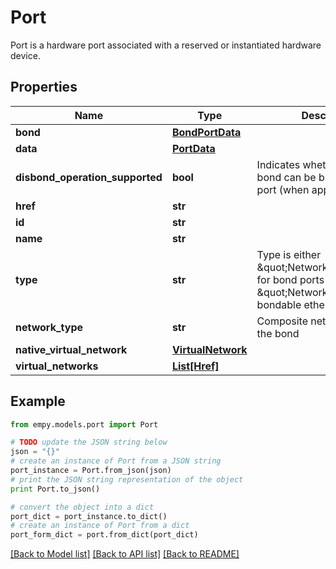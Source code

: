 # Port

Port is a hardware port associated with a reserved or instantiated hardware device.

## Properties
Name | Type | Description | Notes
------------ | ------------- | ------------- | -------------
**bond** | [**BondPortData**](BondPortData.md) |  | [optional] 
**data** | [**PortData**](PortData.md) |  | [optional] 
**disbond_operation_supported** | **bool** | Indicates whether or not the bond can be broken on the port (when applicable). | [optional] 
**href** | **str** |  | [optional] 
**id** | **str** |  | [optional] 
**name** | **str** |  | [optional] 
**type** | **str** | Type is either \&quot;NetworkBondPort\&quot; for bond ports or \&quot;NetworkPort\&quot; for bondable ethernet ports | [optional] 
**network_type** | **str** | Composite network type of the bond | [optional] 
**native_virtual_network** | [**VirtualNetwork**](VirtualNetwork.md) |  | [optional] 
**virtual_networks** | [**List[Href]**](Href.md) |  | [optional] 

## Example

```python
from empy.models.port import Port

# TODO update the JSON string below
json = "{}"
# create an instance of Port from a JSON string
port_instance = Port.from_json(json)
# print the JSON string representation of the object
print Port.to_json()

# convert the object into a dict
port_dict = port_instance.to_dict()
# create an instance of Port from a dict
port_form_dict = port.from_dict(port_dict)
```
[[Back to Model list]](../README.md#documentation-for-models) [[Back to API list]](../README.md#documentation-for-api-endpoints) [[Back to README]](../README.md)


